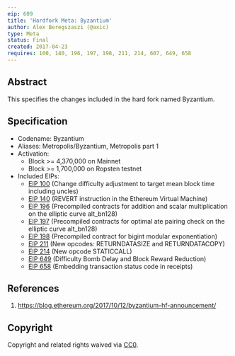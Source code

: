```yaml
---
eip: 609
title: 'Hardfork Meta: Byzantium'
author: Alex Beregszaszi (@axic)
type: Meta
status: Final
created: 2017-04-23
requires: 100, 140, 196, 197, 198, 211, 214, 607, 649, 658
---
```


## Abstract

This specifies the changes included in the hard fork named Byzantium.

## Specification

- Codename: Byzantium
- Aliases: Metropolis/Byzantium, Metropolis part 1
- Activation:
  - Block >= 4,370,000 on Mainnet
  - Block >= 1,700,000 on Ropsten testnet
- Included EIPs:
  - [EIP 100](https://eips.ethereum.org/EIPS/eip-100) (Change difficulty adjustment to target mean block time including uncles)
  - [EIP 140](https://eips.ethereum.org/EIPS/eip-140) (REVERT instruction in the Ethereum Virtual Machine)
  - [EIP 196](https://eips.ethereum.org/EIPS/eip-196) (Precompiled contracts for addition and scalar multiplication on the elliptic curve alt_bn128)
  - [EIP 197](https://eips.ethereum.org/EIPS/eip-197) (Precompiled contracts for optimal ate pairing check on the elliptic curve alt_bn128)
  - [EIP 198](https://eips.ethereum.org/EIPS/eip-198) (Precompiled contract for bigint modular exponentiation)
  - [EIP 211](https://eips.ethereum.org/EIPS/eip-211) (New opcodes: RETURNDATASIZE and RETURNDATACOPY)
  - [EIP 214](https://eips.ethereum.org/EIPS/eip-214) (New opcode STATICCALL)
  - [EIP 649](https://eips.ethereum.org/EIPS/eip-649) (Difficulty Bomb Delay and Block Reward Reduction)
  - [EIP 658](https://eips.ethereum.org/EIPS/eip-658) (Embedding transaction status code in receipts)

## References

1. https://blog.ethereum.org/2017/10/12/byzantium-hf-announcement/

## Copyright

Copyright and related rights waived via [CC0](https://creativecommons.org/publicdomain/zero/1.0/).
